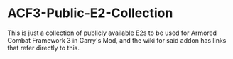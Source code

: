 # ACF3-Public-E2-Collection
This is just a collection of publicly available E2s to be used for Armored Combat Framework 3 in Garry's Mod, and the wiki for said addon has links that refer directly to this.
